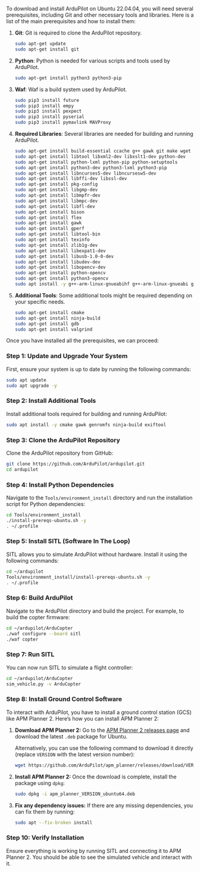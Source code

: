 To download and install ArduPilot on Ubuntu 22.04.04, you will need several prerequisites, including Git and other necessary tools and libraries. Here is a list of the main prerequisites and how to install them:

1. **Git**: Git is required to clone the ArduPilot repository.
   ```bash
   sudo apt-get update
   sudo apt-get install git
   ```

2. **Python**: Python is needed for various scripts and tools used by ArduPilot.
   ```bash
   sudo apt-get install python3 python3-pip
   ```

3. **Waf**: Waf is a build system used by ArduPilot.
   ```bash
   sudo pip3 install future
   sudo pip3 install empy
   sudo pip3 install pexpect
   sudo pip3 install pyserial
   sudo pip3 install pymavlink MAVProxy
   ```

4. **Required Libraries**: Several libraries are needed for building and running ArduPilot.
   ```bash
   sudo apt-get install build-essential ccache g++ gawk git make wget
   sudo apt-get install libtool libxml2-dev libxslt1-dev python-dev
   sudo apt-get install python-lxml python-pip python-setuptools
   sudo apt-get install python3-dev python3-lxml python3-pip
   sudo apt-get install libncurses5-dev libncursesw5-dev
   sudo apt-get install libffi-dev libssl-dev
   sudo apt-get install pkg-config
   sudo apt-get install libgmp-dev
   sudo apt-get install libmpfr-dev
   sudo apt-get install libmpc-dev
   sudo apt-get install libfl-dev
   sudo apt-get install bison
   sudo apt-get install flex
   sudo apt-get install gawk
   sudo apt-get install gperf
   sudo apt-get install libtool-bin
   sudo apt-get install texinfo
   sudo apt-get install zlib1g-dev
   sudo apt-get install libexpat1-dev
   sudo apt-get install libusb-1.0-0-dev
   sudo apt-get install libudev-dev
   sudo apt-get install libopencv-dev
   sudo apt-get install python-opencv
   sudo apt-get install python3-opencv
   sudo apt install -y g++-arm-linux-gnueabihf g++-arm-linux-gnueabi gcc-arm-linux-gnueabihf gcc-arm-linux-gnueabi autoconf automake
   ```

5. **Additional Tools**: Some additional tools might be required depending on your specific needs.
   ```bash
   sudo apt-get install cmake
   sudo apt-get install ninja-build
   sudo apt-get install gdb
   sudo apt-get install valgrind
   ```

Once you have installed all the prerequisites, we can proceed:

### Step 1: Update and Upgrade Your System
First, ensure your system is up to date by running the following commands:

```bash
sudo apt update
sudo apt upgrade -y
```

### Step 2: Install Additional Tools
Install additional tools required for building and running ArduPilot:

```bash
sudo apt install -y cmake gawk genromfs ninja-build exiftool
```

### Step 3: Clone the ArduPilot Repository
Clone the ArduPilot repository from GitHub:

```bash
git clone https://github.com/ArduPilot/ardupilot.git
cd ardupilot
```

### Step 4: Install Python Dependencies
Navigate to the `Tools/environment_install` directory and run the installation script for Python dependencies:

```bash
cd Tools/environment_install
./install-prereqs-ubuntu.sh -y
. ~/.profile
```

### Step 5: Install SITL (Software In The Loop)
SITL allows you to simulate ArduPilot without hardware. Install it using the following commands:

```bash
cd ~/ardupilot
Tools/environment_install/install-prereqs-ubuntu.sh -y
. ~/.profile
```

### Step 6: Build ArduPilot
Navigate to the ArduPilot directory and build the project. For example, to build the copter firmware:

```bash
cd ~/ardupilot/ArduCopter
./waf configure --board sitl
./waf copter
```

### Step 7: Run SITL
You can now run SITL to simulate a flight controller:

```bash
cd ~/ardupilot/ArduCopter
sim_vehicle.py -v ArduCopter
```

### Step 8: Install Ground Control Software
To interact with ArduPilot, you have to install a ground control station (GCS) like APM Planner 2. Here’s how you can install APM Planner 2:

1. **Download APM Planner 2:**
   Go to the [APM Planner 2 releases page](https://github.com/ArduPilot/apm_planner/releases) and download the latest `.deb` package for Ubuntu.

   Alternatively, you can use the following command to download it directly (replace `VERSION` with the latest version number):

   ```bash
   wget https://github.com/ArduPilot/apm_planner/releases/download/VERSION/apm_planner_VERSION_ubuntu64.deb
   ```

2. **Install APM Planner 2:**
   Once the download is complete, install the package using `dpkg`:

   ```bash
   sudo dpkg -i apm_planner_VERSION_ubuntu64.deb
   ```

3. **Fix any dependency issues:**
   If there are any missing dependencies, you can fix them by running:

   ```bash
   sudo apt --fix-broken install
   ```

### Step 10: Verify Installation
Ensure everything is working by running SITL and connecting it to APM Planner 2. You should be able to see the simulated vehicle and interact with it.
